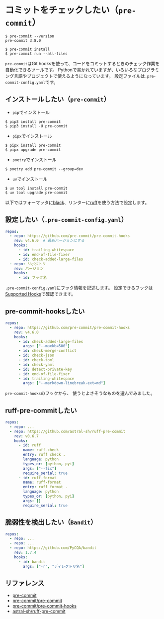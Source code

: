 # コミットをチェックしたい（``pre-commit``）

```console
$ pre-commit --version
pre-commit 3.8.0

$ pre-commit install
$ pre-commit run --all-files
```

`pre-commit`はGit hooksを使って、コードをコミットするときのチェック作業を自動化できるツールです。
Pythonで書かれていますが、いろいろなプログラミング言語やプロジェクトで使えるようになっています。
設定ファイルは`.pre-commit-config.yaml`です。

## インストールしたい（`pre-commit`）

- `pip`でインストール

```console
$ pip3 install pre-commit
$ pip3 install -U pre-commit
```

- `pipx`でインストール

```console
$ pipx install pre-commit
$ pipx upgrade pre-commit
```

- `poetry`でインストール

```console
$ poetry add pre-commit --group=dev
```

- `uv`でインストール

```console
$ uv tool install pre-commit
$ uv tool upgrade pre-commit
```

以下ではフォーマッタに[black](./python-black.md)、リンターに[ruff](./python-ruff.md)を使う方法で設定します。

## 設定したい（`.pre-commit-config.yaml`）

```yaml
repos:
  - repo: https://github.com/pre-commit/pre-commit-hooks
    rev: v4.6.0  # 最新バージョンにする
    hooks:
      - id: trailing-whitespace
      - id: end-of-file-fixer
      - id: check-added-large-files
  - repo: リポジトリ
    rev: バージョン
    hooks:
      - id: フック名
```

`.pre-commit-config.yaml`にフック情報を記述します。
設定できるフックは[Supported Hooks](https://pre-commit.com/hooks.html)で確認できます。

## pre-commit-hooksしたい

```yaml
repos:
  - repo: https://github.com/pre-commit/pre-commit-hooks
    rev: v4.6.0
    hooks:
      - id: check-added-large-files
        args: ["--maxkb=500"]
      - id: check-merge-conflict
      - id: check-json
      - id: check-toml
      - id: check-yaml
      - id: detect-private-key
      - id: end-of-file-fixer
      - id: trailing-whitespace
        args: ["--markdown-linebreak-ext=md"]
```

`pre-commit-hooks`のフックから、
使うとよさそうなものを選んでみました。

## ruff-pre-commitしたい

```yaml
repos:
  - repo: ...
  - repo: https://github.com/astral-sh/ruff-pre-commit
    rev: v0.6.7
    hooks:
      - id: ruff
        name: ruff-check
        entry: ruff check .
        language: python
        types_or: [python, pyi]
        args: ["--fix"]
        require_serial: true
      - id: ruff-format
        name: ruff-format
        entry: ruff format .
        language: python
        types_or: [python, pyi]
        args: []
        require_serial: true
```

## 脆弱性を検出したい（`Bandit`）

```yaml
repos:
  - repo: ...
  - repo: ...
  - repo: https://github.com/PyCQA/bandit
    rev: 1.7.4
    hooks:
      - id: bandit
        args: ["-r", "ディレクトリ名"]
```

## リファレンス

- [pre-commit](https://pre-commit.com/)
- [pre-commit/pre-commit](https://github.com/pre-commit/pre-commit)
- [pre-commit/pre-commit-hooks](https://github.com/pre-commit/pre-commit-hooks)
- [astral-sh/ruff-pre-commit](https://github.com/astral-sh/ruff-pre-commit)
